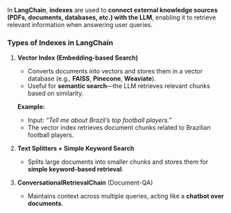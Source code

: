 In **LangChain**, **indexes** are used to **connect external knowledge sources (PDFs, documents, databases, etc.) with the LLM**, enabling it to retrieve relevant information when answering user queries.

### **Types of Indexes in LangChain**

1. **Vector Index (Embedding-based Search)**
    
    - Converts documents into vectors and stores them in a vector database (e.g., **FAISS**, **Pinecone**, **Weaviate**).
    - Useful for **semantic search**—the LLM retrieves relevant chunks based on similarity.
    
    **Example:**
    
    - Input: _“Tell me about Brazil’s top football players.”_
    - The vector index retrieves document chunks related to Brazilian football players.
2. **Text Splitters + Simple Keyword Search**
    
    - Splits large documents into smaller chunks and stores them for **simple keyword-based retrieval**.
3. **ConversationalRetrievalChain** (Document-QA)
    
    - Maintains context across multiple queries, acting like a **chatbot over documents**.
